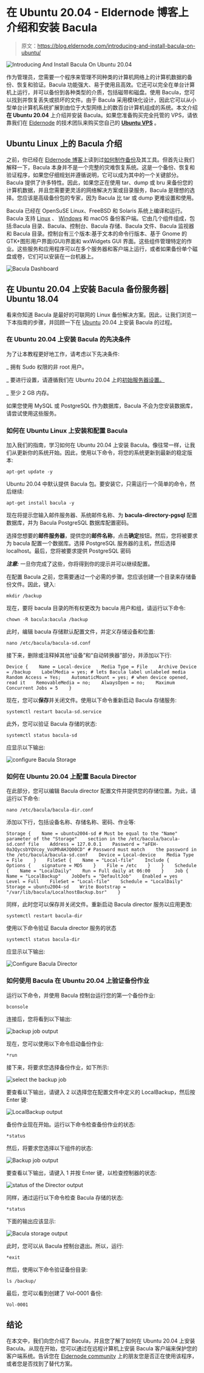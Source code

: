 # 在 Ubuntu 20.04 - Eldernode 博客上介绍和安装 Bacula

> 原文：<https://blog.eldernode.com/introducing-and-install-bacula-on-ubuntu/>

![Introducing And Install Bacula On Ubuntu 20.04](img/d4d218c8a7f3194b51a1f04296ca6d01.png)

作为管理员，您需要一个程序来管理不同种类的计算机网络上的计算机数据的备份、恢复和验证。Bacula 功能强大、易于使用且高效。它还可以完全在单台计算机上运行，并可以备份到各种类型的介质，包括磁带和磁盘。使用 Bacula，您可以找到并恢复丢失或损坏的文件。由于 Bacula 采用模块化设计，因此它可以从小型单台计算机系统扩展到由位于大型网络上的数百台计算机组成的系统。本文介绍**在 Ubuntu 20.04** 上介绍并安装 Bacula。如果您准备购买完全托管的 VPS，请依靠我们在 [Eldernode](https://eldernode.com/) 的技术团队来购买您自己的 **[Ubuntu VPS](https://eldernode.com/ubuntu-vps/)** 。

## **Ubuntu Linux 上的 Bacula 介绍**

之前，你已经在 [Eldernode 博客](https://blog.eldernode.com/)上读到过[如何制作备份](https://blog.eldernode.com/how-to-backup-linux-vps/)及其工具。但首先让我们解释一下，Bacula 本身并不是一个完整的灾难恢复系统。这是一个备份、恢复和验证程序，如果您仔细规划并遵循说明，它可以成为其中的一个关键部分。Bacula 提供了许多特性。因此，如果您正在使用 tar、dump 或 bru 来备份您的计算机数据，并且您需要更灵活的网络解决方案或目录服务，Bacula 是理想的选择。您应该是高级备份包的专家，因为 Bacula 比 tar 或 dump 更难设置和使用。

Bacula 已经在 OpenSuSE Linux、FreeBSD 和 Solaris 系统上编译和运行。Bacula 支持 [Linux](https://blog.eldernode.com/tag/linux/) 、 [Windows](https://blog.eldernode.com/tag/windows/) 和 macOS 备份客户端。它由几个组件组成，包括:Bacula 目录、Bacula、控制台、Bacula 存储、Bacula 文件、Bacula 监视器和 Bacula 目录。控制台有三个版本:基于文本的命令行版本、基于 Gnome 的 GTK+图形用户界面(GUI)界面和 wxWidgets GUI 界面。这些组件管理特定的作业。这些服务和应用程序可以在多个服务器和客户端上运行，或者如果备份单个磁盘或卷，它们可以安装在一台机器上。

![Bacula Dashboard](img/5cec089ced157596cbbb217c659710a4.png)

## **在 Ubuntu 20.04 上安装 Bacula 备份服务器| Ubuntu 18.04**

看来你知道 Bacula 是最好的可联网的 Linux 备份解决方案。因此，让我们浏览一下本指南的步骤，并回顾一下在 [Ubuntu](https://blog.eldernode.com/tag/ubuntu/) 20.04 上安装 Bacula 的过程。

### **在 Ubuntu 20.04 上安装 Bacula 的先决条件**

为了让本教程更好地工作，请考虑以下先决条件:

_ 拥有 Sudo 权限的非 root 用户。

_ 要进行设置，请遵循我们在 Ubuntu 20.04 上的[初始服务器设置。](https://blog.eldernode.com/initial-server-setup-on-ubuntu-20/)

_ 至少 2 GB 内存。

如果您使用 MySQL 或 PostgreSQL 作为数据库，Bacula 不会为您安装数据库，请尝试使用这些服务。

### **如何在 Ubuntu Linux 上安装和配置 Bacula**

加入我们的指南，学习如何在 Ubuntu 20.04 上安装 Bacula。像往常一样，让我们从更新你的系统开始。因此，使用以下命令，将您的系统更新到最新的稳定版本:

```
apt-get update -y
```

Ubuntu 20.04 中默认提供 Bacula 包。要安装它，只需运行一个简单的命令，然后继续:

```
apt-get install bacula -y
```

现在将提示您输入邮件服务器、系统邮件名称、为 **bacula-directory-pgsql** 配置数据库，并为 Bacula PostgreSQL 数据库配置密码。

选择您想要的**邮件服务器**，提供您的**邮件名称**，点击**确定**按钮。然后，您将被要求为 bacula 配置一个数据库。选择 PostgreSQL 服务器的主机，然后选择 localhost。最后，您将被要求提供 PostgreSQL 密码

***注意:*** 一旦你完成了这些，你将得到你的提示并可以继续配置。

在配置 Bacula 之前，您需要通过一个必需的步骤。您应该创建一个目录来存储备份文件。因此，键入:

```
mkdir /backup
```

现在，要将 bacula 目录的所有权更改为 bacula 用户和组，请运行以下命令:

```
chown -R bacula:bacula /backup
```

此时，编辑 bacula 存储默认配置文件，并定义存储设备和位置:

```
nano /etc/bacula/bacula-sd.conf
```

接下来，删除或注释掉其他“设备”和“自动转换器”部分，并添加以下行:

```
Device {    Name = Local-device    Media Type = File    Archive Device = /backup    LabelMedia = yes; # lets Bacula label unlabeled media    Random Access = Yes;    AutomaticMount = yes; # when device opened, read it    RemovableMedia = no;    AlwaysOpen = no;    Maximum Concurrent Jobs = 5    }
```

现在，您可以**保存**并关闭文件。使用以下命令重新启动 Bacula 存储服务:

```
systemctl restart bacula-sd.service
```

此外，您可以验证 Bacula 存储的状态:

```
systemctl status bacula-sd
```

应显示以下输出:

![configure Bacula Storage](img/7d26f1e8c653e6ae99ed336c36275ea7.png)

### **如何在 Ubuntu 20.04 上配置 Bacula Director**

在此部分，您可以编辑 Bacula director 配置文件并提供您的存储位置。为此，请运行以下命令:

```
nano /etc/bacula/bacula-dir.conf
```

添加以下行，包括设备名称、存储名称、密码、作业等:

```
Storage {    Name = ubuntu2004-sd # Must be equal to the "Name" parameter of the "Storage"    section in the /etc/bacula/bacula-sd.conf file    Address = 127.0.0.1    Password = "aFEH-0a3QycsbYQVcoy_VoUMhAHJQ00CD" # Password must match    the password in the /etc/bacula/bacula-sd.conf    Device = Local-device    Media Type = File    }    FileSet {    Name = "Local-file"    Include {    Options {    signature = MD5    }    File = /etc    }    }    Schedule {    Name = "LocalDaily"    Run = Full daily at 06:00    }    Job {    Name = "LocalBackup"    JobDefs = "DefaultJob"    Enabled = yes    Level = Full    FileSet = "Local-file"    Schedule = "LocalDaily"    Storage = ubuntu2004-sd    Write Bootstrap = "/var/lib/bacula/LocalhostBackup.bsr"    }
```

同样，此时您可以保存并关闭文件。重新启动 Bacula director 服务以应用更改:

```
systemctl restart bacula-dir
```

使用以下命令验证 Bacula director 服务的状态

```
systemctl status bacula-dir
```

应显示以下输出:

![Configure Bacula Director](img/f0ed3f4a138aef5c614a8613f04d4290.png)

### **如何使用 Bacula** 在 Ubuntu 20.04 上验证备份作业

运行以下命令，并使用 Bacula 控制台运行您的第一个备份作业:

```
bconsole
```

连接后，您将看到以下输出:

![backup job output](img/110c4250a5ef2d151d5544ff0e525e5f.png)

现在，您可以使用以下命令启动备份作业:

```
*run
```

接下来，将要求您选择备份作业，如下所示:

![select the backup job](img/b4500619dff0a669312f47b706cf6c60.png)

要查看以下输出，请键入 2 以选择您在配置文件中定义的 LocalBackup，然后按 Enter 键:

![LocalBackup output](img/7eb0dd0e99633f28026aeba13f67259e.png)

备份作业现在开始。运行以下命令检查备份作业的状态:

```
*status
```

然后，将要求您选择以下组件的状态:

![Backup job output](img/110fb5d1fa6fed3f44b575dc57498857.png)

要查看以下输出，请键入 1 并按 Enter 键，以检查控制器的状态:

![status of the Director output](img/9a5772332d7eeda9a60671b2b527ef6a.png)

同样，通过运行以下命令检查 Bacula 存储的状态:

```
*status
```

下面的输出应该显示:

![Bacula storage output](img/45a99140572675a49b67cc9edbcd6569.png)

此时，您可以从 Bacula 控制台退出。所以，运行:

```
*exit
```

然后，使用以下命令验证备份目录:

```
ls /backup/
```

最后，您可以看到创建了 Vol-0001 备份:

```
Vol-0001
```

## 结论

在本文中，我们向您介绍了 Bacula，并且您了解了如何在 Ubuntu 20.04 上安装 Bacula。从现在开始，您可以通过在远程计算机上安装 Bacula 客户端来保护您的客户端系统。告诉您在 [Eldernode community](https://community.eldernode.com/) 上的朋友您是否正在使用该程序，或者您是否找到了替代方案。